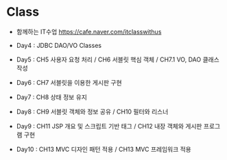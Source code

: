 # Class

- 함께하는 IT수업 https://cafe.naver.com/itclasswithus

- Day4 : JDBC DAO/VO Classes

- Day5 : CH5 사용자 요청 처리 / CH6 서블릿 핵심 객체 / CH7.1 VO, DAO 클래스 작성

- Day6 : CH7 서블릿을 이용한 게시판 구현

- Day7 : CH8 상태 정보 유지

- Day8 : CH9 서블릿 객체와 정보 공유 / CH10 필터와 리스너

- Day9 : CH11 JSP 개요 및 스크립트 기반 태그 /  CH12 내장 객체와 게시판 프로그램 구현

- Day10 : CH13 MVC 디자인 패턴 적용 / CH13 MVC 프레임워크 적용
